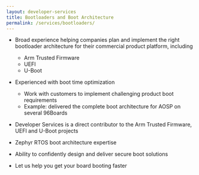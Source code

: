 ```yaml
---
layout: developer-services
title: Bootloaders and Boot Architecture
permalink: /services/bootloaders/
---
```

- Broad experience helping companies plan and implement the right bootloader architecture for their commercial product platform, including

    - Arm Trusted Firmware
    - UEFI
    - U-Boot

- Experienced with boot time optimization
    - Work with customers to implement challenging product boot requirements
    - Example: delivered the complete boot architecture for AOSP on several 96Boards

- Developer Services is a direct contributor to the Arm Trusted Firmware, UEFI and U-Boot projects
- Zephyr RTOS boot architecture expertise
- Ability to confidently design and deliver secure boot solutions
- Let us help you get your board booting faster

